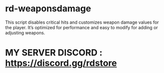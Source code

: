 # rd-weaponsdamage
This script disables critical hits and customizes weapon damage values for the player. It’s optimized for performance and easy to modify for adding or adjusting weapons.
# MY SERVER DISCORD :  https://discord.gg/rdstore
